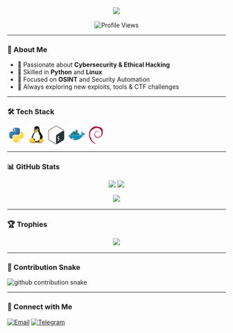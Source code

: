 <div align="center">

<img src="https://readme-typing-svg.herokuapp.com?font=Fira+Code&weight=700&size=24&duration=3000&pause=700&color=00FF00&center=true&vCenter=true&width=700&lines=>+Hi%2C+I'm+L1A_404+(l1a404);>+Cybersecurity+Researcher+%26+Ethical+Hacker;>+Python+%7C+Linux+%7C+OSINT+%7C+Automation;>+Always+Learning+%26+Exploring+🔍" />

![Profile Views](https://komarev.com/ghpvc/?username=l1a404&style=for-the-badge&color=brightgreen)

</div>

---

### 👤 About Me
- 🔐 Passionate about **Cybersecurity & Ethical Hacking**
- 🐍 Skilled in **Python** and **Linux**
- 🧭 Focused on **OSINT** and Security Automation
- 🎯 Always exploring new exploits, tools & CTF challenges  

---

### 🛠️ Tech Stack
<p align="left">
  <img src="https://raw.githubusercontent.com/devicons/devicon/master/icons/python/python-original.svg" width="42" height="42" />
  <img src="https://raw.githubusercontent.com/devicons/devicon/master/icons/linux/linux-original.svg" width="42" height="42" />
  <img src="https://raw.githubusercontent.com/devicons/devicon/master/icons/bash/bash-original.svg" width="42" height="42" />
  <img src="https://raw.githubusercontent.com/devicons/devicon/master/icons/docker/docker-original.svg" width="42" height="42" />
  <img src="https://raw.githubusercontent.com/devicons/devicon/master/icons/debian/debian-original.svg" width="42" height="42" />
</p>

---

### 📊 GitHub Stats
<p align="center">
  <img src="https://github-readme-stats.vercel.app/api?username=l1a404&show_icons=true&theme=merko&hide_border=true" height="160" />
  <img src="https://github-readme-streak-stats.herokuapp.com/?user=l1a404&theme=merko&hide_border=true" height="160" />
</p>

<p align="center">
  <img src="https://github-readme-stats.vercel.app/api/top-langs/?username=l1a404&layout=compact&theme=merko&hide_border=true" height="140" />
</p>

---

### 🏆 Trophies
<p align="center">
  <img src="https://github-profile-trophy.vercel.app/?username=l1a404&theme=matrix&no-bg=true&no-frame=true&margin-w=8" />
</p>

---

### 🐍 Contribution Snake
<picture>
  <source media="(prefers-color-scheme: dark)" srcset="https://raw.githubusercontent.com/l1a404/l1a404/output/github-contribution-grid-snake-dark.svg">
  <img alt="github contribution snake" src="https://raw.githubusercontent.com/l1a404/l1a404/output/github-contribution-grid-snake.svg">
</picture>

---

### 📡 Connect with Me
[![Email](https://img.shields.io/badge/Email-Contact-green?style=for-the-badge&logo=gmail)](mailto:l1a404.dev@gmail.com)
[![Telegram](https://img.shields.io/badge/Telegram-@yourhandle-blue?style=for-the-badge&logo=telegram)](https://t.me/yourhandle)